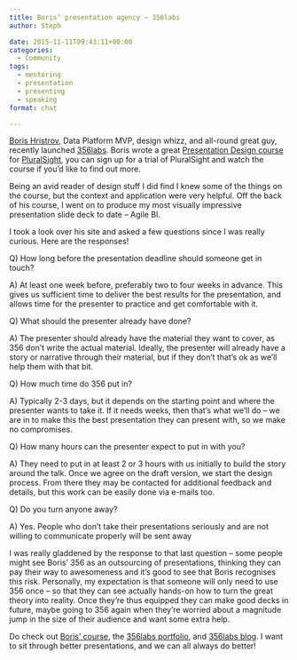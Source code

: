 ```yaml
---
title: Boris’ presentation agency – 356labs
author: Steph

date: 2015-11-11T09:43:11+00:00
categories:
  - Community
tags:
  - mentoring
  - presentation
  - presenting
  - speaking
format: chat

---
```

[Boris Hristrov][1], Data Platform MVP, design whizz, and all-round great guy, recently launched [356labs][2]. Boris wrote a great [Presentation Design course][3] for [PluralSight][4], you can sign up for a trial of PluralSight and watch the course if you&#8217;d like to find out more.

Being an avid reader of design stuff I did find I knew some of the things on the course, but the context and application were very helpful. Off the back of his course, I went on to produce my most visually impressive presentation slide deck to date &#8211; Agile BI.

I took a look over his site and asked a few questions since I was really curious. Here are the responses!
  
<!--more-->

Q) How long before the presentation deadline should someone get in touch?
  
A) At least one week before, preferably two to four weeks in advance. This gives us sufficient time to deliver the best results for the presentation, and allows time for the presenter to practice and get comfortable with it.

Q) What should the presenter already have done?
  
A) The presenter should already have the material they want to cover, as 356 don&#8217;t write the actual material. Ideally, the presenter will already have a story or narrative through their material, but if they don&#8217;t that&#8217;s ok as we&#8217;ll help them with that bit.

Q) How much time do 356 put in?
  
A) Typically 2-3 days, but it depends on the starting point and where the presenter wants to take it. If it needs weeks, then that&#8217;s what we&#8217;ll do &#8211; we are in to make this the best presentation they can present with, so we make no compromises.

Q) How many hours can the presenter expect to put in with you?
  
A) They need to put in at least 2 or 3 hours with us initially to build the story around the talk. Once we agree on the draft version, we start the design process. From there they may be contacted for additional feedback and details, but this work can be easily done via e-mails too.

Q) Do you turn anyone away?
  
A) Yes. People who don’t take their presentations seriously and are not willing to communicate properly will be sent away

I was really gladdened by the response to that last question &#8211; some people might see Boris&#8217; 356 as an outsourcing of presentations, thinking they can pay their way to awesomeness and it&#8217;s good to see that Boris recognises this risk. Personally, my expectation is that someone will only need to use 356 once &#8211; so that they can see actually hands-on how to turn the great theory into reality. Once they&#8217;re thus equipped they can make good decks in future, maybe going to 356 again when they&#8217;re worried about a magnitude jump in the size of their audience and want some extra help.

Do check out [Boris&#8217; course][3], the [356labs portfolio][5], and [356labs blog][6]. I want to sit through better presentations, and we can all always do better!

 [1]: http://borishristov.com/
 [2]: http://www.356labs.com/
 [3]: http://www.pluralsight.com/courses/presentation-design-introduction
 [4]: https://preview.pluralsight.com/
 [5]: http://356labs.com/portfolio/
 [6]: http://356labs.com/blog/